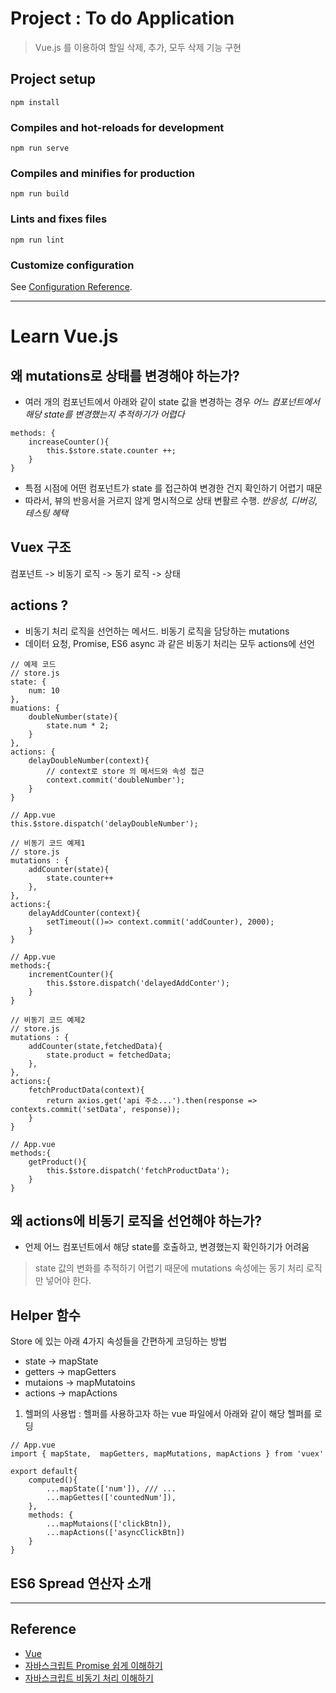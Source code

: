 # Project : To do Application
> Vue.js 를 이용하여 할일 삭제, 추가, 모두 삭제 기능 구현

## Project setup
```
npm install
```

### Compiles and hot-reloads for development
```
npm run serve
```

### Compiles and minifies for production
```
npm run build
```

### Lints and fixes files
```
npm run lint
```

### Customize configuration
See [Configuration Reference](https://cli.vuejs.org/config/).


---
# Learn Vue.js

## 왜 mutations로 상태를 변경해야 하는가?
- 여러 개의 컴포넌트에서 아래와 같이 state 값을 변경하는 경우 *어느 컴포넌트에서 해당 state를 변경했는지 추적하기가 어렵다*
```
methods: {
    increaseCounter(){
        this.$store.state.counter ++;
    }
}
```
- 특점 시점에 어떤 컴포넌트가 state 를 접근하여 변경한 건지 확인하기 어렵기 때문
- 따라서, 뷰의 반응서을 거르지 않게 명시적으로 상태 변활르 수행. *반응성, 디버깅, 테스팅 혜택*

## Vuex 구조
컴포넌트 -> 비동기 로직 -> 동기 로직 -> 상태


## actions ?
- 비동기 처리 로직을 선언하는 메서드. 비동기 로직을 담당하는 mutations
- 데이터 요청, Promise, ES6 async 과 같은 비동기 처리는 모두 actions에 선언

```
// 예제 코드
// store.js
state: {
    num: 10
},
muations: {
    doubleNumber(state){
        state.num * 2;
    }
},
actions: {
    delayDoubleNumber(context){
        // context로 store 의 메서드와 속성 접근
        context.commit('doubleNumber');
    }
}

// App.vue
this.$store.dispatch('delayDoubleNumber');

```

```
// 비동기 코드 예제1
// store.js
mutations : {
    addCounter(state){
        state.counter++
    },
},
actions:{
    delayAddCounter(context){
        setTimeout(()=> context.commit('addCounter), 2000);
    }
}

// App.vue
methods:{
    incrementCounter(){
        this.$store.dispatch('delayedAddConter');
    }
}

```

```
// 비동기 코드 예제2
// store.js
mutations : {
    addCounter(state,fetchedData){
        state.product = fetchedData;
    },
},
actions:{
    fetchProductData(context){
        return axios.get('api 주소...').then(response => contexts.commit('setData', response));
    }
}

// App.vue
methods:{
    getProduct(){
        this.$store.dispatch('fetchProductData');
    }
}
```

## 왜 actions에 비동기 로직을 선언해야 하는가?
- 언제 어느 컴포넌트에서 해당 state를 호출하고, 변경했는지 확인하기가 어려움
> state 값의 변화를 추적하기 어렵기 때문에 mutations 속성에는 동기 처리 로직만 넣어야 한다.


## Helper 함수
Store 에 있는 아래 4가지 속성들을 간편하게 코딩하는 방법

- state ->  mapState
- getters -> mapGetters
- mutaions -> mapMutatoins
- actions -> mapActions

1. 헬퍼의 사용법
: 헬퍼를 사용하고자 하는 vue 파일에서 아래와 같이 해당 헬퍼를 로딩

```
// App.vue
import { mapState,  mapGetters, mapMutations, mapActions } from 'vuex'

export default{
    computed(){
        ...mapState(['num']), /// ... 
        ...mapGettes(['countedNum']),
    },
    methods: {
        ...mapMutaions(['clickBtn]),
        ...mapActions(['asyncClickBtn])
    }
}
```



## ES6 Spread 연산자 소개


---

## Reference
- [Vue](https://kr.vuejs.org/v2/guide/)
- [자바스크립트 Promise 쉽게 이해하기](https://joshua1988.github.io/web-development/javascript/promise-for-beginners/)
- [자바스크립트 비동기 처리 이해하기](https://joshua1988.github.io/web-development/javascript/javascript-asynchronous-operation/)




